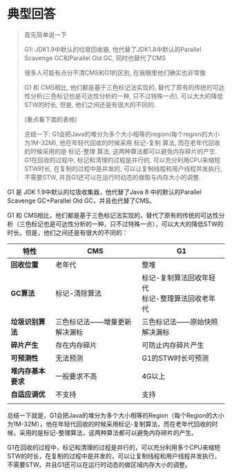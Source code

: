 # 典型回答

> 首先简单说一下
> 
> G1: JDK1.9中默认的垃圾回收器, 他代替了JDK1.8中默认的Parallel Scavenge GC和Parallel Old GC, 同时也替代了CMS
> 
> 很多人可能有点分不清CMS和G1的区别, 在我眼里他们确实也非常像
> 
> G1 和 CMS相比, 他们都是基于三色标记法实现的, 替代了原有的传统的可达性分析(三色标记也是可达性分析的一种, 只不过特殊一点), 可以大大的降低STW的时长, 但是, 他们之间还是有很大的不同的.
> 
> (重点看下面的表格)
> 
> 总结一下: 
> 	G1会把Java的堆分为多个大小相等的region(每个region的大小为1M-32M), 他在年轻代回收的时候采用 标记-复制 算法, 而在老年代回收的时候采用的是 标记-整理 算法, 这两种算法都可以避免内存碎片的产生. G1在回收的过程中, 标记和清理的过程是并行的, 可以充分利用CPU来缩短STW时长, 在复制的过程中是并发的, 可以让复制线程和用户线程并发执行, 不需要STW, 并且G1还可以在运行时动态的做取与内存大小的调整.

G1 是 JDK 1.9中默认的垃圾收集器，他代替了Java 8 中的默认的Parallel Scavenge GC+Parallel Old GC，并且也代替了CMS。



G1 和 CMS相比，他们都是基于三色标记法实现的，替代了原有的传统的可达性分析（三色标记也是可达性分析的一种，只不过特殊一点），可以大大的降低STW的时长。但是，他们之间还是有很大的不同的：



| **特性**      | **CMS**         | **G1**                        |
| ----------- | --------------- | ----------------------------- |
| **回收位置**    | 老年代             | 整堆                            |
| **GC算法**    | 标记-清除算法         | 标记-复制算法回收年轻代<br/>标记-整理算法回收老年代 |
| **垃圾识别算法**  | 三色标记法——增量更新解决漏标 | 三色标记法——原始快照解决漏标               |
| **碎片产生**    | 存在内存碎片          | 可防止内存碎片产生                     |
| **可预测性**    | 无法预测            | G1的STW时长可预测                   |
| **堆内存基本要求** | 一般要求不高          | 4G以上                          |
| **自适应调优**   | 不支持             | 支持                            |
|             |                 |                               |




总结一下就是，G1会把Java的堆分为多个大小相等的Region（每个Region的大小为1M-32M），他在年轻代回收的时候采用标记-复制算法，而在老年代回收的时候，采用的是标记-整理算法，这两种算法都可以避免内存碎片的产生。



G1在回收的过程中，标记和清理的过程是并行的，可以充分利用多个CPU来缩短STW的时长，在复制的过程中是并发的，可以让复制线程和用户线程并发执行，不需要STW。并且G1还可以在运行时动态的做区域内存大小的调整。

